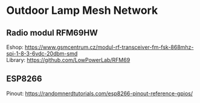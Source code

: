# Outdoor Lamp Mesh Network

## Radio modul RFM69HW
Eshop: https://www.gsmcentrum.cz/modul-rf-transceiver-fm-fsk-868mhz-spi-1-8-3-6vdc-20dbm-smd \
Library: https://github.com/LowPowerLab/RFM69

## ESP8266
Pinout: https://randomnerdtutorials.com/esp8266-pinout-reference-gpios/
